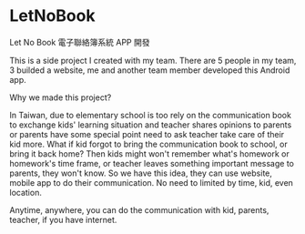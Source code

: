 # LetNoBook
Let No Book 電子聯絡簿系統 APP 開發

This is a side project I created with my team. There are 5 people in my team, 3 builded a website, me and another team member developed this Android app.

Why we made this project? 

In Taiwan, due to elementary school is too rely on the communication book to exchange kids' learning situation and teacher shares opinions to parents or parents have some special point need to ask teacher take care of their kid more. What if kid forgot to bring the communication book to school, or bring it back home? Then kids might won't remember what's homework or homework's time frame, or teacher leaves something important message to parents, they won't know. So we have this idea, they can use website, mobile app to do their communication. No need to limited by time, kid, even location. 

Anytime, anywhere, you can do the communication with kid, parents, teacher, if you have internet. 
